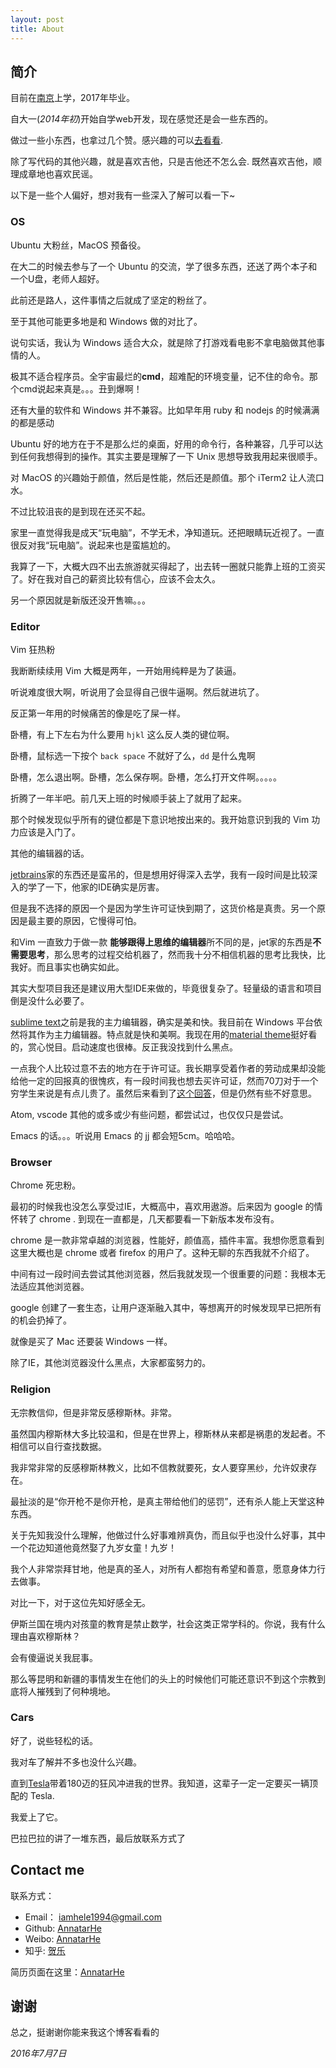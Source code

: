 ```yaml
---
layout: post
title: About
---
```


## 简介

目前在[南京](https://zh.wikipedia.org/wiki/%E5%8D%97%E4%BA%AC%E5%B8%82)上学，2017年毕业。

自大一(*2014年初*)开始自学web开发，现在感觉还是会一些东西的。

做过一些小东西，也拿过几个赞。感兴趣的可以[去看看](https://github.com/AnnatarHe). 

除了写代码的其他兴趣，就是喜欢吉他，只是吉他还不怎么会. 既然喜欢吉他，顺理成章地也喜欢民谣。

以下是一些个人偏好，想对我有一些深入了解可以看一下~

### OS

Ubuntu 大粉丝，MacOS 预备役。

在大二的时候去参与了一个 Ubuntu 的交流，学了很多东西，还送了两个本子和一个U盘，老师人超好。

此前还是路人，这件事情之后就成了坚定的粉丝了。

至于其他可能更多地是和 Windows 做的对比了。

说句实话，我认为 Windows 适合大众，就是除了打游戏看电影不拿电脑做其他事情的人。

极其不适合程序员。全宇宙最烂的**cmd**，超难配的环境变量，记不住的命令。那个cmd说起来真是。。。丑到爆啊！

还有大量的软件和 Windows 并不兼容。比如早年用 ruby 和 nodejs 的时候满满的都是感动

Ubuntu 好的地方在于不是那么烂的桌面，好用的命令行，各种兼容，几乎可以达到任何我想得到的操作。其实主要是理解了一下 Unix 思想导致我用起来很顺手。

对 MacOS 的兴趣始于颜值，然后是性能，然后还是颜值。那个 iTerm2 让人流口水。

不过比较沮丧的是到现在还买不起。

家里一直觉得我是成天“玩电脑”，不学无术，净知道玩。还把眼睛玩近视了。一直很反对我“玩电脑”。说起来也是蛮尴尬的。

我算了一下，大概大四不出去旅游就买得起了，出去转一圈就只能靠上班的工资买了。好在我对自己的薪资比较有信心，应该不会太久。

另一个原因就是新版还没开售嘛。。。

### Editor

Vim 狂热粉

我断断续续用 Vim 大概是两年，一开始用纯粹是为了装逼。

听说难度很大啊，听说用了会显得自己很牛逼啊。然后就进坑了。

反正第一年用的时候痛苦的像是吃了屎一样。

卧槽，有上下左右为什么要用 `hjkl` 这么反人类的键位啊。

卧槽，鼠标选一下按个 `back space` 不就好了么，`dd` 是什么鬼啊

卧槽，怎么退出啊。卧槽，怎么保存啊。卧槽，怎么打开文件啊。。。。。

折腾了一年半吧。前几天上班的时候顺手装上了就用了起来。

那个时候发现似乎所有的键位都是下意识地按出来的。我开始意识到我的 Vim 功力应该是入门了。

其他的编辑器的话。

[jetbrains](https://www.jetbrains.com/)家的东西还是蛮吊的，但是想用好得深入去学，我有一段时间是比较深入的学了一下，他家的IDE确实是厉害。

但是我不选择的原因一个是因为学生许可证快到期了，这货价格是真贵。另一个原因是最主要的原因，它慢得可怕。

和Vim 一直致力于做一款 **能够跟得上思维的编辑器**所不同的是，jet家的东西是**不需要思考**，那么思考的过程交给机器了，然而我十分不相信机器的思考比我快，比我好。而且事实也确实如此。

其实大型项目我还是建议用大型IDE来做的，毕竟很复杂了。轻量级的语言和项目倒是没什么必要了。

[sublime text](https://www.sublimetext.com/3)之前是我的主力编辑器，确实是美和快。我目前在 Windows 平台依然将其作为主力编辑器。特点就是快和美啊。我现在用的[material theme](https://equinusocio.github.io/material-theme/)挺好看的，赏心悦目。启动速度也很棒。反正我没找到什么黑点。

一点我个人比较过意不去的地方在于许可证。我长期享受着作者的劳动成果却没能给他一定的回报真的很愧疚，有一段时间我也想去买许可证，然而70刀对于一个穷学生来说是有点儿贵了。虽然后来看到了[这个回答](https://www.zhihu.com/question/20459437)，但是仍然有些不好意思。

Atom, vscode 其他的或多或少有些问题，都尝试过，也仅仅只是尝试。

Emacs 的话。。。听说用 Emacs 的 jj 都会短5cm。哈哈哈。

### Browser

Chrome 死忠粉。

最初的时候我也没怎么享受过IE，大概高中，喜欢用遨游。后来因为 google 的情怀转了 chrome . 到现在一直都是，几天都要看一下新版本发布没有。

chrome 是一款非常卓越的浏览器，性能好，颜值高，插件丰富。我想你愿意看到这里大概也是 chrome 或者 firefox 的用户了。这种无聊的东西我就不介绍了。

中间有过一段时间去尝试其他浏览器，然后我就发现一个很重要的问题：我根本无法适应其他浏览器。

google 创建了一套生态，让用户逐渐融入其中，等想离开的时候发现早已把所有的机会扔掉了。

就像是买了 Mac 还要装 Windows 一样。

除了IE，其他浏览器没什么黑点，大家都蛮努力的。

### Religion

无宗教信仰，但是非常反感穆斯林。非常。

虽然国内穆斯林大多比较温和，但是在世界上，穆斯林从来都是祸患的发起者。不相信可以自行查找数据。

我非常非常的反感穆斯林教义，比如不信教就要死，女人要穿黑纱，允许奴隶存在。

最扯淡的是“你开枪不是你开枪，是真主带给他们的惩罚”，还有杀人能上天堂这种东西。

关于先知我没什么理解，他做过什么好事难辨真伪，而且似乎也没什么好事，其中一个花边知道他竟然娶了九岁女童！九岁！

我个人非常崇拜甘地，他是真的圣人，对所有人都抱有希望和善意，愿意身体力行去做事。

对比一下，对于这位先知好感全无。

伊斯兰国在境内对孩童的教育是禁止数学，社会这类正常学科的。你说，我有什么理由喜欢穆斯林？

会有傻逼说关我屁事。

那么等昆明和新疆的事情发生在他们的头上的时候他们可能还意识不到这个宗教到底将人摧残到了何种境地。

### Cars

好了，说些轻松的话。

我对车了解并不多也没什么兴趣。

直到[Tesla](https://www.teslamotors.com/?redirect=no)带着180迈的狂风冲进我的世界。我知道，这辈子一定一定要买一辆顶配的 Tesla. 

我爱上了它。


巴拉巴拉的讲了一堆东西，最后放联系方式了

## Contact me

联系方式：

* Email： iamhele1994@gmail.com
* Github: [AnnatarHe](https://github.com/AnnatarHe)
* Weibo: [AnnatarHe](http://weibo.com/AnnatarHe/home)
* 知乎: [贺乐](https://www.zhihu.com/people/AnnatarHe)

简历页面在这里：[AnnatarHe](https://www.iamhele.com)

## 谢谢

总之，挺谢谢你能来我这个博客看看的

*2016年7月7日*
